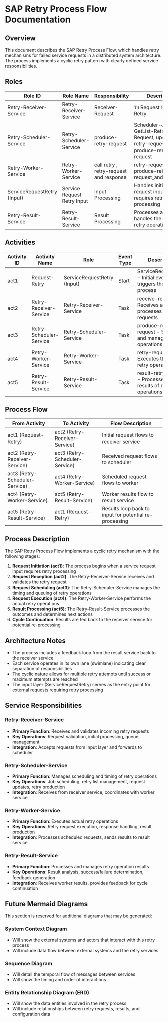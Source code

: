 # SAP Retry Process Flow Documentation

## Overview
This document describes the SAP Retry Process Flow, which handles retry mechanisms for failed service requests in a distributed system architecture. The process implements a cyclic retry pattern with clearly defined service responsibilities.

## Roles

| Role ID | Role Name | Responsibility | Description |
|---------|-----------|----------------|-------------|
| Retry-Receiver-Service | Retry-Receiver-Service | Receiver-Request | รับ Request ที่่ต้องการ Retry |
| Retry-Scheduler-Service | Retry-Scheduler-Service | produce-retry-request | Scheduler-Job, GetList-Retry-Request, update-retry-request, produce-retry-request |
| Retry-Worker-Service | Retry-Worker-Service | call retry , retry-request and response | retry-request, produce-retry-request_and_response |
| ServiceRequestRetry (Input) | Service Request Retry Input | Input Processing | Handles initial service request input that requires retry processing |
| Retry-Result-Service | Retry-Result-Service | Result Processing | Processes and handles the results of retry operations |

## Activities

| Activity ID | Activity Name | Role | Event Type | Description |
|-------------|---------------|------|------------|-------------|
| act1 | Request-Retry | ServiceRequestRetry (Input) | Start | ServiceRequestRetry - Initial event that triggers the retry process |
| act2 | Retry-Receiver-Service | Retry-Receiver-Service | Task | receive-request - Receives and processes retry requests |
| act3 | Retry-Scheduler-Service | Retry-Scheduler-Service | Task | produce-retry-request - Schedules and manages retry operations |
| act4 | Retry-Worker-Service | Retry-Worker-Service | Task | retry-request - Executes the actual retry operations |
| act5 | Retry-Result-Service | Retry-Result-Service | Task | result-retry-request - Processes the results of retry operations |

## Process Flow

| From Activity | To Activity | Flow Description |
|---------------|-------------|------------------|
| act1 (Request-Retry) | act2 (Retry-Receiver-Service) | Initial request flows to receiver service |
| act2 (Retry-Receiver-Service) | act3 (Retry-Scheduler-Service) | Received request flows to scheduler |
| act3 (Retry-Scheduler-Service) | act4 (Retry-Worker-Service) | Scheduled request flows to worker |
| act4 (Retry-Worker-Service) | act5 (Retry-Result-Service) | Worker results flow to result service |
| act5 (Retry-Result-Service) | act1 (Request-Retry) | Results loop back to input for potential re-processing |

## Process Description

The SAP Retry Process Flow implements a cyclic retry mechanism with the following stages:

1. **Request Initiation (act1)**: The process begins when a service request input requires retry processing
2. **Request Reception (act2)**: The Retry-Receiver-Service receives and validates the retry request
3. **Request Scheduling (act3)**: The Retry-Scheduler-Service manages the timing and queuing of retry operations
4. **Request Execution (act4)**: The Retry-Worker-Service performs the actual retry operations
5. **Result Processing (act5)**: The Retry-Result-Service processes the outcomes and determines next actions
6. **Cycle Continuation**: Results are fed back to the receiver service for potential re-processing

## Architecture Notes

- The process includes a feedback loop from the result service back to the receiver service
- Each service operates in its own lane (swimlane) indicating clear separation of responsibilities
- The cyclic nature allows for multiple retry attempts until success or maximum attempts are reached
- The input layer (ServiceRequestRetry) serves as the entry point for external requests requiring retry processing

## Service Responsibilities

### Retry-Receiver-Service
- **Primary Function**: Receives and validates incoming retry requests
- **Key Operations**: Request validation, initial processing, queue management
- **Integration**: Accepts requests from input layer and forwards to scheduler

### Retry-Scheduler-Service
- **Primary Function**: Manages scheduling and timing of retry operations
- **Key Operations**: Job scheduling, retry list management, request updates, retry production
- **Integration**: Receives from receiver service, coordinates with worker service

### Retry-Worker-Service
- **Primary Function**: Executes actual retry operations
- **Key Operations**: Retry request execution, response handling, result production
- **Integration**: Processes scheduled requests, sends results to result service

### Retry-Result-Service
- **Primary Function**: Processes and manages retry operation results
- **Key Operations**: Result analysis, success/failure determination, feedback generation
- **Integration**: Receives worker results, provides feedback for cycle continuation

## Future Mermaid Diagrams

This section is reserved for additional diagrams that may be generated:

### System Context Diagram
- Will show the external systems and actors that interact with this retry process
- Will include data flow between external systems and the retry services

### Sequence Diagram
- Will detail the temporal flow of messages between services
- Will show the timing and order of interactions

### Entity Relationship Diagram (ERD)
- Will show the data entities involved in the retry process
- Will include relationships between retry requests, results, and configuration data